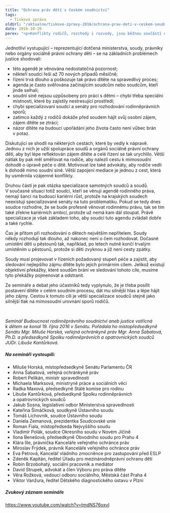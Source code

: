 ```yaml
---
title: "Ochrana práv dětí v českém soudnictví"
tags:
  - Tisková zpráva
oldUrl: "/aktualne/tiskove-zpravy-2016/ochrana-prav-deti-v-ceskem-soudnictvi"
date: 2016-10-20
perex: "<p>Konflikty rodičů, rozchody i rozvody, jsou běžnou součástí našeho života. Můžeme jistě chtít, nebo si upřímně přát, aby tomu tak nebylo. Tím ale realitu nezměníme. Co změnit můžeme a změnit dokonce musíme, jsou dopady těchto konfliktů na děti. Musíme neustále hledat odpověď na otázku, jaký je nejlepší zájem daného konkrétního dítěte. Odpověď na tuto otázku hledal také seminář pořádaný na půdě Senátu s názvem Budoucnost rodinněprávního soudnictví aneb justice vstřícná k dětem. </p>"
---
```


<!-- imported from the old website -->

<p>Jednotliví vystupující – reprezentující dotčená ministerstva, soudy, právníky nebo orgány sociálně právní ochrany dětí – se na základních problémech justice shodovali:</p><p></p><ul><li>této agendě je věnována nedostatečná pozornost;</li><li>někteří soudci řeší až 70 nových případů měsíčně;</li><li>řízení trvá dlouho a poškozuje tak právo dítěte na spravedlivý proces;</li><li>agenda je často svěřována začínajícím soudcům nebo soudcům, kteří jinde selhali;</li><li>soudní síně nejsou uzpůsobeny pro práci s dětmi – chybí třeba speciální místnosti, které by zajistily nestresující prostředí;</li><li>chybí specializovaní soudci a senáty pro rozhodování rodinněprávních sporů;</li><li>zatímco každý z rodičů dokáže před soudem hájit svůj osobní zájem, zájem dítěte se ztrácí;</li><li>názor dítěte na budoucí upořádání jeho života často není vůbec brán v potaz.</li></ul><p></p> <p>Diskutující se shodli na některých cestách, které by vedly k nápravě. Jednou z nich je užší spolupráce soudů a orgánů sociálně právní ochrany dětí, aby byl lépe reflektován zájem dítěte a celé řízení se tak urychlilo. Větší nátlak by pak měl směřovat na rodiče, aby nalezli cestu k mimosoudní dohodě o úpravě péče o dítě. Motivovat lze také advokáty, aby rodiče vedli k dohodě mimo soudní síně. Větší zapojení mediace je jednou z cest, která by usměrnila vzájemné konflikty. </p><p>Druhou částí je pak otázka specializace samotných soudců a soudů. V současné situaci totiž soudci, kteří se věnují agendě rodinného práva, nemají šanci na budoucí kariérní růst, protože na krajských soudech neexistují specializované senáty na tuto problematiku. Pokud se tedy dnes soudce rozhodne, že se bude profesně věnovat rodinnému právu, tak se tím také zřekne kariérních ambicí, protože už nemá kam dál stoupat. Právě specializace je však základem toho, aby soudci tuto agendu zvládali dobře a také rychle.</p><p>Čas je přitom při rozhodování o dětech největším nepřítelem. Soudy někdy rozhodují tak dlouho, až nakonec není o čem rozhodovat. Dočasné umístění dětí u pěstounů tak, například, po letech nutně končí trvalým umístěním u pěstounů, protože si děti zvyknou a již není cesty zpátky.</p><p>Soudy musí projevovat v řízeních požadovaný stupeň péče a zajistit, aby sledování nejlepšího zájmu dítěte bylo jejich primárním cílem. Jelikož existují objektivní překážky, které soudům brání ve sledování tohoto cíle, musíme tyto překážky pojmenovat a odstranit.</p> <p>Ze semináře a debat jeho účastníků tedy vyplynulo, že je třeba posílit postavení dítěte v celém soudním procesu, dát mu silnější hlas a lépe hájit jeho zájmy. Cestou k tomuto cíli je větší specializace soudců stejně jako silnější tlak na mimosoudní urovnání sporů rodičů. </p><br /><p><i>Seminář Budoucnost rodinněprávního soudnictví aneb justice vstřícná k dětem se konal 19. října 2016 v Senátu. Pořádala ho místopředsedkyně Senátu Mgr. Miluše Horská, veřejná ochránkyně práv Mgr. Anna Šabatová, Ph.D. a předsedkyně Spolku rodinněprávních a opatrovnických soudců JUDr. Libuše Kantůrková. </i></p><h5>Na semináři vystoupili:</h5><p></p><ul><li>Miluše Horská, místopředsedkyně Senátu Parlamentu ČR</li><li>Anna Šabatová, veřejná ochránkyně práv</li><li>Robert Pelikán, ministr spravedlnosti</li><li>Michaela Marksová, ministryně práce a sociálních věcí</li><li>Radka Maxová, předsedkyně Stálé komise pro rodinu</li><li>Libuše Kantůrková, předsedkyně Spolku rodinněprávních a opatrovnických soudců</li><li>Jakub Sosna, legislativní odbor Ministerstva spravedlnosti</li><li>Kateřina Šimáčková, soudkyně Ústavního soudu</li><li>Tomáš Lichovník, soudce Ústavního soudu</li><li>Daniela Zemanová, prezidentka Soudcovské unie</li><li>Roman Fiala, místopředseda Nejvyššího soudu</li><li>Vladimír Polák, soudce Okresního soudu v Novém Jičíně</li><li>Ilona Benešová, předsedkyně Obvodního soudu pro Prahu 4</li><li>Klára Ille, právnička Kanceláře veřejného ochránce práv</li><li> Miroslav Frýdek, právník Kanceláře veřejného ochránce práv</li><li>Eva Petrová, Kancelář vládního zmocněnce pro zastupování před ESLP</li><li>Zdeněk Kapitán, ředitel Úřadu pro mezinárodněprávní ochranu dětí</li><li>Robin Brzobohatý, sociální pracovník a mediátor</li><li>David Strupek, advokát a člen Výboru pro práva dítěte</li><li>Věra Rožková, vedoucí odboru sociálního, Městská část Praha 4</li><li>Viktor Vanžura, ředitel Dětského diagnostického ústavu v Plzni</li></ul><h5>Zvukový záznam semináře</h5><p><a href="https://www.youtube.com/watch?v=tmdNS76oxvI" target="_blank">https://www.youtube.com/watch?v=tmdNS76oxvI</a></p><p></p>
